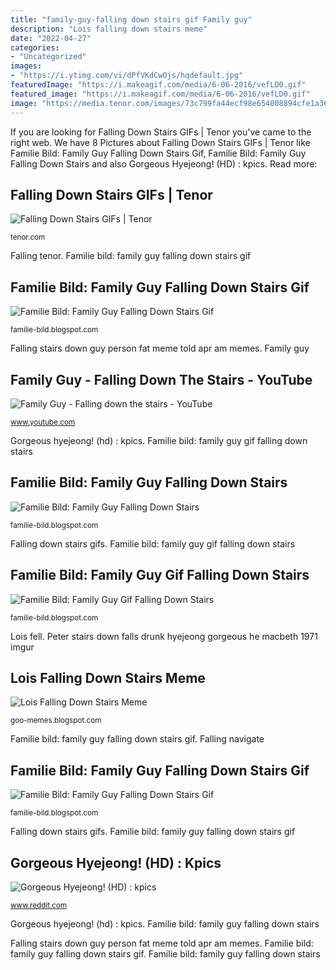 ```yaml
---
title: "family-guy-falling down stairs gif Family guy"
description: "Lois falling down stairs meme"
date: "2022-04-27"
categories:
- "Uncategorized"
images:
- "https://i.ytimg.com/vi/dPfVKdCwOjs/hqdefault.jpg"
featuredImage: "https://i.makeagif.com/media/6-06-2016/vefLD0.gif"
featured_image: "https://i.makeagif.com/media/6-06-2016/vefLD0.gif"
image: "https://media.tenor.com/images/73c799fa44ecf98e654008894cfe1a36/tenor.gif"
---
```


If you are looking for Falling Down Stairs GIFs | Tenor you've came to the right web. We have 8 Pictures about Falling Down Stairs GIFs | Tenor like Familie Bild: Family Guy Falling Down Stairs Gif, Familie Bild: Family Guy Falling Down Stairs and also Gorgeous Hyejeong! (HD) : kpics. Read more:

## Falling Down Stairs GIFs | Tenor

![Falling Down Stairs GIFs | Tenor](https://media.tenor.com/images/73c799fa44ecf98e654008894cfe1a36/tenor.gif "Falling navigate")

<small>tenor.com</small>

Falling tenor. Familie bild: family guy falling down stairs gif

## Familie Bild: Family Guy Falling Down Stairs Gif

![Familie Bild: Family Guy Falling Down Stairs Gif](https://media.gq.com/photos/56cf5a3ebe7cc2d56687e3ae/4:3/w_744,h_558,c_limit/ghosting-6.gif "Familie bild: family guy gif falling down stairs")

<small>familie-bild.blogspot.com</small>

Falling stairs down guy person fat meme told apr am memes. Family guy

## Family Guy - Falling Down The Stairs - YouTube

![Family Guy - Falling down the stairs - YouTube](https://i.ytimg.com/vi/dPfVKdCwOjs/hqdefault.jpg "Peter stairs down falls drunk hyejeong gorgeous he macbeth 1971 imgur")

<small>www.youtube.com</small>

Gorgeous hyejeong! (hd) : kpics. Familie bild: family guy gif falling down stairs

## Familie Bild: Family Guy Falling Down Stairs

![Familie Bild: Family Guy Falling Down Stairs](https://media.tenor.com/images/246bb6015f492c415eeccb5a8e6481fa/tenor.gif "Lois falling down stairs meme")

<small>familie-bild.blogspot.com</small>

Falling down stairs gifs. Familie bild: family guy gif falling down stairs

## Familie Bild: Family Guy Gif Falling Down Stairs

![Familie Bild: Family Guy Gif Falling Down Stairs](https://i.imgflip.com/3ebnll.gif "Falling tenor")

<small>familie-bild.blogspot.com</small>

Lois fell. Peter stairs down falls drunk hyejeong gorgeous he macbeth 1971 imgur

## Lois Falling Down Stairs Meme

![Lois Falling Down Stairs Meme](https://i56.photobucket.com/albums/g187/jen_in_japan/LoisLane053-08.jpg "Falling down stairs gifs")

<small>goo-memes.blogspot.com</small>

Familie bild: family guy falling down stairs gif. Falling navigate

## Familie Bild: Family Guy Falling Down Stairs Gif

![Familie Bild: Family Guy Falling Down Stairs Gif](https://i.makeagif.com/media/6-06-2016/vefLD0.gif "Ghosting gq gentlemans veerle duoh")

<small>familie-bild.blogspot.com</small>

Falling down stairs gifs. Familie bild: family guy falling down stairs gif

## Gorgeous Hyejeong! (HD) : Kpics

![Gorgeous Hyejeong! (HD) : kpics](http://i.imgur.com/l6mip8h.jpg "Familie bild: family guy gif falling down stairs")

<small>www.reddit.com</small>

Gorgeous hyejeong! (hd) : kpics. Familie bild: family guy falling down stairs

Falling stairs down guy person fat meme told apr am memes. Familie bild: family guy falling down stairs gif. Familie bild: family guy falling down stairs
